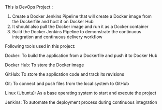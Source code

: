 This is DevOps Project : 

1. Create a Docker Jenkins Pipeline that will create a Docker image from the Dockerfile and host it on Docker Hub
2. It should also pull the Docker image and run it as a Docker container
3. Build the Docker Jenkins Pipeline to demonstrate the continuous integration and continuous delivery workflow


Following tools used in this project:

Docker: To build the application from a Dockerfile and push it to Docker Hub

Docker Hub: To store the Docker image

GitHub: To store the application code and track its revisions

Git: To connect and push files from the local system to GitHub

Linux (Ubuntu): As a base operating system to start and execute the project

Jenkins: To automate the deployment process during continuous integration
